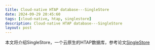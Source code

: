 ```yaml
---
title: Cloud-native HTAP database---SingleStore
date: 2024-09-29 20:45:60
tags: [cloud-native, htap, singlestore]
description: Cloud-native HTAP database---SingleStore
layout: post
---
```


本文将介绍SingleStore，一个云原生的HTAP数据库，参考论文[SingleStore](https://www.singlestore.com/resources/research-paper-cloud-native-transactions-and-analytics-in-singlestore/)



## 